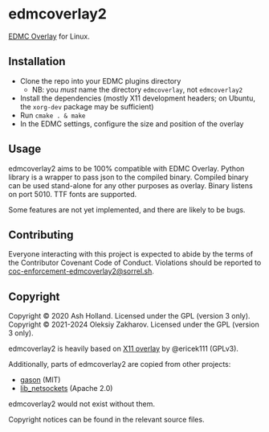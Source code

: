 # edmcoverlay2

[EDMC Overlay][] for Linux.

## Installation

- Clone the repo into your EDMC plugins directory
  - NB: you *must* name the directory `edmcoverlay`, not `edmcoverlay2`
- Install the dependencies (mostly X11 development headers; on Ubuntu,
  the `xorg-dev` package may be sufficient)
- Run `cmake . & make`
- In the EDMC settings, configure the size and position of the overlay

## Usage

edmcoverlay2 aims to be 100% compatible with EDMC Overlay. Python library is a wrapper to pass json to the compiled binary.
Compiled binary can be used stand-alone for any other purposes as overlay. Binary listens on port 5010.
TTF fonts are supported.

Some features are not yet implemented, and there are likely to be bugs.

## Contributing

Everyone interacting with this project is expected to abide by the terms
of the Contributor Covenant Code of Conduct. Violations should be
reported to coc-enforcement-edmcoverlay2@sorrel.sh.

## Copyright

Copyright © 2020 Ash Holland. Licensed under the GPL (version 3 only).
Copyright © 2021-2024 Oleksiy Zakharov. Licensed under the GPL (version 3 only).

edmcoverlay2 is heavily based on [X11 overlay][] by @ericek111 (GPLv3).

Additionally, parts of edmcoverlay2 are copied from other projects:

- [gason][] (MIT)
- [lib_netsockets][] (Apache 2.0)

edmcoverlay2 would not exist without them.

Copyright notices can be found in the relevant source files.

[EDMC Overlay]: https://github.com/inorton/EDMCOverlay
[gason]: https://github.com/vivkin/gason
[lib_netsockets]: https://github.com/pedro-vicente/lib_netsockets
[X11 overlay]: https://gist.github.com/ericek111/774a1661be69387de846f5f5a5977a46
